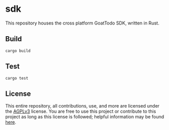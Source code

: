 # sdk

This repository houses the cross platform GoatTodo SDK, written in Rust.

## Build

`cargo build`

## Test

`cargo test`

## License

This entire repository, all contributions, use, and more are licensed under the [AGPLv3](./LICENSE) license. You are free to use this project or contribute to this project as long as this license is followed; helpful information may be found [here](https://choosealicense.com/licenses/agpl-3.0).
